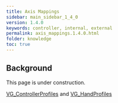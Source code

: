 ```yaml
---
title: Axis Mappings
sidebar: main_sidebar_1_4_0
version: 1.4.0
keywords: controller, internal, external
permalink: axis_mappings.1.4.0.html
folder: knowledge
toc: true
---
```


## Background

This page is under construction.

[VG_ControllerProfiles](controllers.1.4.0.html#controller-profile) and [VG_HandProfiles](unity_component_vghandprofile.1.4.0.html)